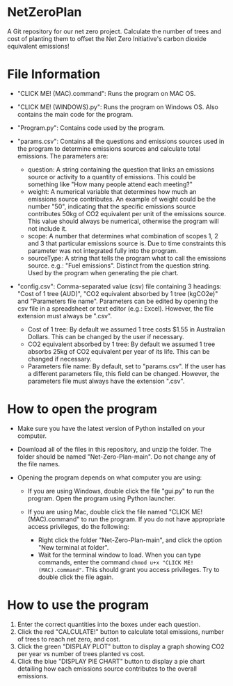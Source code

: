 # NetZeroPlan
A Git repository for our net zero project. Calculate the number of trees and cost of planting them to offset the Net Zero Initiative's carbon dioxide equivalent emissions!

# File Information
- "CLICK ME! (MAC).command": Runs the program on MAC OS.
  
- "CLICK ME! (WINDOWS).py": Runs the program on Windows OS. Also contains the main code for the program.
  
- "Program.py": Contains code used by the program.

- "params.csv": Contains all the questions and emissions sources used in the program to determine emissions sources and calculate total emissions. The parameters are:
  - question: A string containing the question that links an emissions source or activity to a quantity of emissions. This could be something like "How many people attend each meeting?"
  - weight: A numerical variable that determines how much an emissions source contributes. An example of weight could be the number "50", indicating that the specific emissions source contributes 50kg of CO2 equivalent per unit of the emissions source. This value should always be numerical, otherwise the program will not include it.
  - scope: A number that determines what combination of scopes 1, 2 and 3 that particular emissions source is. Due to time constraints this parameter was not integrated fully into the program.
  - sourceType: A string that tells the program what to call the emissions source. e.g.: "Fuel emissions". Distinct from the question string. Used by the program when generating the pie chart.
  
- "config.csv": Comma-separated value (csv) file containing 3 headings: "Cost of 1 tree (AUD)", "CO2 equivalent absorbed by 1 tree (kgCO2e)" and "Parameters file name". Parameters can be edited by opening the csv file in a spreadsheet or text editor (e.g.: Excel). However, the file extension must always be ".csv".
  - Cost of 1 tree: By default we assumed 1 tree costs $1.55 in Australian Dollars. This can be changed by the user if necessary.
  - CO2 equivalent absorbed by 1 tree: By default we assumed 1 tree absorbs 25kg of CO2 equivalent per year of its life. This can be changed if necessary.
  - Parameters file name: By default, set to "params.csv". If the user has a different parameters file, this field can be changed. However, the parameters file must always have the extension ".csv".

# How to open the program

- Make sure you have the latest version of Python installed on your computer.
  
- Download all of the files in this repository, and unzip the folder. The folder should be named "Net-Zero-Plan-main". Do not change any of the file names.
  
- Opening the program depends on what computer you are using:
  
  - If you are using Windows, double click the file "gui.py" to run the program. Open the program using Python launcher.
    
  - If you are using Mac, double click the file named "CLICK ME! (MAC).command" to run the program. If you do not have appropriate access privileges, do the following:
    - Right click the folder "Net-Zero-Plan-main", and click the option "New terminal at folder".
    - Wait for the terminal window to load. When you can type commands, enter the command `chmod u+x "CLICK ME! (MAC).command"`. This should grant you access privileges. Try to double click the file again.

# How to use the program

1. Enter the correct quantities into the boxes under each question.
2. Click the red "CALCULATE!" button to calculate total emissions, number of trees to reach net zero, and cost.
3. Click the green "DISPLAY PLOT" button to display a graph showing CO2 per year vs number of trees planted vs cost.
4. Click the blue "DISPLAY PIE CHART" button to display a pie chart detailing how each emissions source contributes to the overall emissions.
